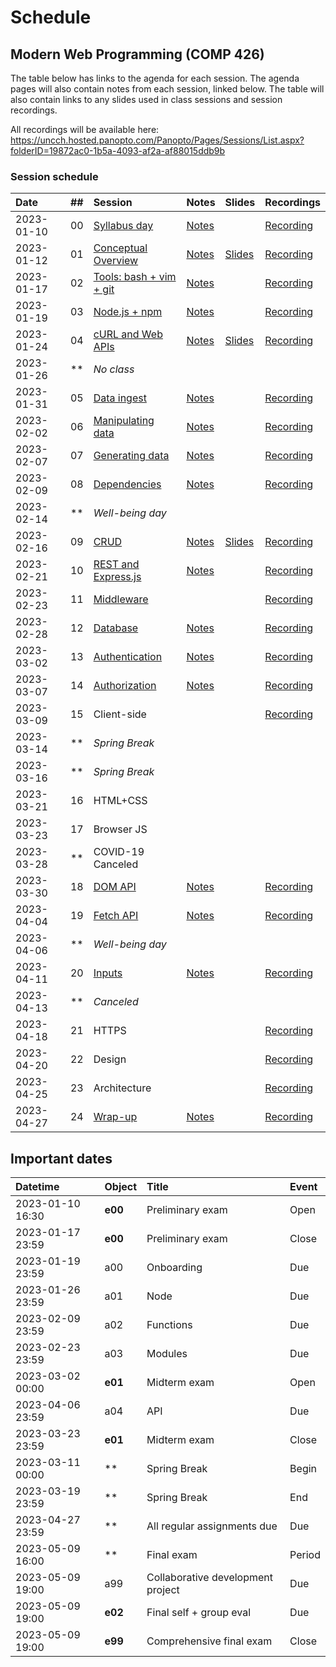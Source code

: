 # Schedule

## Modern Web Programming (COMP 426)

The table below has links to the agenda for each session.
The agenda pages will also contain notes from each session, linked below.
The table will also contain links to any slides used in class sessions and session recordings.

All recordings will be available here: https://uncch.hosted.panopto.com/Panopto/Pages/Sessions/List.aspx?folderID=19872ac0-1b5a-4093-af2a-af88015ddb9b

### Session schedule

| Date | ## | Session | Notes | Slides | Recordings |
|:--- |:--- |:--- |:--- |:--- |:--- |
| 2023-01-10 | 00 | [Syllabus day](./00-syllabus.md) | [Notes](./00-syllabus.md#notes) |  | [Recording](https://uncch.hosted.panopto.com/Panopto/Pages/Viewer.aspx?id=f39c9e8c-ed9b-4fdd-a66a-af86017b66fb) |
| 2023-01-12 | 01 | [Conceptual Overview](./01-overview.md) | [Notes](./01-overview.md#notes) | [Slides](https://docs.google.com/presentation/d/1pvG52hIARKD_JGr1QrtxpY66lShBqVEcNKDBvAe4HS4/edit?usp=sharing) | [Recording](https://uncch.hosted.panopto.com/Panopto/Pages/Viewer.aspx?id=01f4d5e1-ccea-443b-aae8-af88017eb128) |
| 2023-01-17 | 02 | [Tools: bash + vim + git](./02-tools.md) | [Notes](./02-tools.md#notes) |  | [Recording](https://uncch.hosted.panopto.com/Panopto/Pages/Viewer.aspx?id=04706274-2460-4e0e-9637-af8d018563f7) |
| 2023-01-19 | 03 | [Node.js + npm](./03-node.md) | [Notes](./03-node.md#notes) |  | [Recording](https://uncch.hosted.panopto.com/Panopto/Pages/Viewer.aspx?id=e6be22ca-23f2-4d86-a016-af8f0182211a) |
| 2023-01-24 | 04 | [cURL and Web APIs](./04-curl.md) | [Notes](./04-curl.md#notes) | [Slides](https://docs.google.com/presentation/d/1n-MjBziohhUBEKUnq3Bxe9gZnR4_ZwA08wj-o4joy8g/edit?usp=sharing) | [Recording](https://uncch.hosted.panopto.com/Panopto/Pages/Viewer.aspx?id=9d592765-5bf7-46a3-a9c0-af9401853d1b) |
| 2023-01-26 | ** | _No class_ | <!--[Notes](#notes)--> | <!--[Slides]()--> | <!--[Recording]()--> |
| 2023-01-31 | 05 | [Data ingest](./05-data-ingest.md) | [Notes](./05-data-ingest.md#notes) | <!--[Slides]()--> | [Recording](https://uncch.hosted.panopto.com/Panopto/Pages/Viewer.aspx?id=44ee0d66-e056-4211-a7db-af9b0181737f) |
| 2023-02-02 | 06 | [Manipulating data](./06-manipulating-data.md) | [Notes](./06-manipulating-data.md#notes) | <!--[Slides]()--> | [Recording](https://uncch.hosted.panopto.com/Panopto/Pages/Viewer.aspx?id=573257b1-f1a6-42e0-8944-af9d01829209) |
| 2023-02-07 | 07 | [Generating data](./07-generating-data.md) | [Notes](./07-generating-data.md#notes) | <!--[Slides]()--> | [Recording](https://uncch.hosted.panopto.com/Panopto/Pages/Viewer.aspx?id=d9c661c0-08e6-4e9b-ac42-afa201836134) |
| 2023-02-09 | 08 | [Dependencies](./08-dependencies.md) | [Notes](./08-dependencies.md#notes) | <!--[Slides]()--> | [Recording](https://uncch.hosted.panopto.com/Panopto/Pages/Viewer.aspx?id=90c85d86-4f81-408f-a094-afa4017ecd48) |
| 2023-02-14 | ** | _Well-being day_ |  |  |  |
| 2023-02-16 | 09 | [CRUD](./09-crud.md) | [Notes](./09-crud.md#notes) | [Slides](https://docs.google.com/presentation/d/1p9KxQ5hs6O-OS7xldBTZY6tWSBQFxNz8rrY3sQaTmFU/edit?usp=sharing) | [Recording](https://uncch.hosted.panopto.com/Panopto/Pages/Viewer.aspx?id=d5a3a734-de55-40b4-a469-afab017ed1b4) |
| 2023-02-21 | 10 | [REST and Express.js](./10-rest.md) | [Notes](./10-rest.md#notes) | <!--[Slides]()--> | [Recording](https://uncch.hosted.panopto.com/Panopto/Pages/Viewer.aspx?id=8789bb55-f03d-44cb-bad8-afb0017f5928) |
| 2023-02-23 | 11 | [Middleware](./11-middleware.md) | <!--[Notes](./11-middleware.md#notes)--> | <!--[Slides]()--> | [Recording](https://uncch.hosted.panopto.com/Panopto/Pages/Viewer.aspx?id=3b00013c-686c-4e5c-b7df-afb20182090f) |
| 2023-02-28 | 12 | [Database](./12-database.md) | [Notes](./12-database.md#notes) | <!--[Slides]()--> | [Recording](https://uncch.hosted.panopto.com/Panopto/Pages/Viewer.aspx?id=7ad0ce55-1266-4739-8cb8-afb70180afa1) |
| 2023-03-02 | 13 | [Authentication](./13-authentication.md) | [Notes](./13-authentication.md#notes) | <!--[Slides]()--> | [Recording](https://uncch.hosted.panopto.com/Panopto/Pages/Viewer.aspx?id=16ad434f-a299-461b-ba0e-afb90181128f) |
| 2023-03-07 | 14 | [Authorization](./14-authorization.md) | [Notes](./14-authorization.md#notes) | <!--[Slides]()--> | [Recording](https://uncch.hosted.panopto.com/Panopto/Pages/Viewer.aspx?id=ce3564ed-2f70-4c7a-a8fa-afbe01851af9) |
| 2023-03-09 | 15 | Client-side | <!--[Notes](#notes)--> | <!--[Slides]()--> | [Recording](https://uncch.hosted.panopto.com/Panopto/Pages/Viewer.aspx?id=6e02be76-212d-4f0b-b0fd-afc0017cc8ad) |
| 2023-03-14 | ** | _Spring Break_ |  |  |  |
| 2023-03-16 | ** | _Spring Break_ |  |  |  |
| 2023-03-21 | 16 | HTML+CSS | <!--[Notes](#notes)--> | <!--[Slides]()--> | <!--[Recording]()--> |
| 2023-03-23 | 17 | Browser JS | <!--[Notes](#notes)--> | <!--[Slides]()--> | <!--[Recording]()--> |
| 2023-03-28 | ** | COVID-19 Canceled | | | |
| 2023-03-30 | 18 | [DOM API](./18-dom.md) | [Notes](./18-dom.md#notes) | <!--[Slides]()--> | [Recording](https://uncch.hosted.panopto.com/Panopto/Pages/Viewer.aspx?id=c40f1d6a-35a9-4ede-807f-afd501700299) |
| 2023-04-04 | 19 | [Fetch API](./19-fetch-api.md) | [Notes](./19-fetch.md#notes) | <!--[Slides]()--> | [Recording](https://uncch.hosted.panopto.com/Panopto/Pages/Viewer.aspx?id=f909fe93-1c8f-48e3-a7bf-afda0170aa0a) |
| 2023-04-06 | ** | _Well-being day_ |  |  |  |
| 2023-04-11 | 20 | [Inputs](./20-inputs.md) | [Notes](./20-inputs.md#notes) | <!--[Slides]()--> | [Recording](https://uncch.hosted.panopto.com/Panopto/Pages/Viewer.aspx?id=54185e01-2064-45ad-8558-afe10171f7c0) |
| 2023-04-13 | ** | _Canceled_ | <!--[Notes](#notes)--> | <!--[Slides]()--> |  |
| 2023-04-18 | 21 | HTTPS | <!--[Notes](#notes)--> | <!--[Slides]()--> | [Recording](https://uncch.hosted.panopto.com/Panopto/Pages/Viewer.aspx?id=7d6b17ef-565a-4b9f-9b25-afe8016dcfa8) |
| 2023-04-20 | 22 | Design | <!--[Notes](#notes)--> | <!--[Slides]()--> | [Recording](https://uncch.hosted.panopto.com/Panopto/Pages/Viewer.aspx?id=17d76207-bbe9-4960-b629-afea016f6061) |
| 2023-04-25 | 23 | Architecture | <!--[Notes](#notes)--> | <!--[Slides]()--> | [Recording](https://uncch.hosted.panopto.com/Panopto/Pages/Viewer.aspx?id=6a54f6df-d9fb-46b0-ac22-afef0174c494) |
| 2023-04-27 | 24 | [Wrap-up](./24-wrapup.md) | [Notes](./24-wrapup.md#notes) | <!--[Slides]()--> | [Recording](https://uncch.hosted.panopto.com/Panopto/Pages/Viewer.aspx?id=1a95f9d0-9dc3-4222-a346-aff101758df9) |

## Important dates

| Datetime | Object | Title | Event | 
|:--- |:--- |:--- |:--- |
| 2023-01-10 16:30 | **e00** | Preliminary exam | Open |
| 2023-01-17 23:59 | **e00** | Preliminary exam | Close |
| 2023-01-19 23:59 | a00 | Onboarding | Due |
| 2023-01-26 23:59 | a01 | Node | Due |
| 2023-02-09 23:59 | a02 | Functions | Due |
| 2023-02-23 23:59 | a03 | Modules | Due |
| 2023-03-02 00:00 | **e01** | Midterm exam | Open |
| 2023-04-06 23:59 | a04 | API | Due |
| 2023-03-23 23:59 | **e01** | Midterm exam | Close |
| 2023-03-11 00:00 | **  | Spring Break | Begin |
| 2023-03-19 23:59 | **  | Spring Break | End |
| 2023-04-27 23:59 | **  | All regular assignments due | Due |
| 2023-05-09 16:00 | **  | Final exam | Period |
| 2023-05-09 19:00 | a99 | Collaborative development project | Due |
| 2023-05-09 19:00 | **e02** | Final self + group eval | Due |
| 2023-05-09 19:00 | **e99** | Comprehensive final exam | Close |

